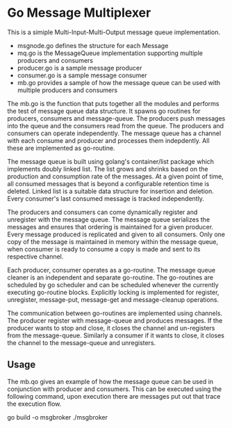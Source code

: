 # Go Message Multiplexer

This is a simiple Multi-Input-Multi-Output message queue implementation.
* msgnode.go defines the structure for each Message
* mq.go is the MessageQueue implementation supporting multiple producers and consumers
* producer.go is a sample message producer
* consumer.go is a sample message consumer
* mb.go provides a sample of how the message queue can be used with multiple producers and consumers

The mb.go is the function that puts together all the modules and performs the test of message queue data structure. It spawns go routines for producers, consumers and message-queue. The producers push messages into the queue and the consumers read from the queue. The producers and consumers can operate independently. The message queue has a channel with each consume and producer and processes them indepdently. All these are implemented as go-routine. 

The message queue is built using golang's container/list package which implements doubly linked list. The list grows and shrinks based on the production and consumption rate of the messages. At a given point of time, all consumed messages that is beyond a configurable retention time is deleted. Linked list is a suitable data structure for insertion and deletion. Every consumer's last consumed message is tracked independently.

The producers and consumers can come dynamically register and unregister with the message queue. The message queue serializes the messages and ensures that ordering is maintained for a given producer. Every message produced is replicated and given to all consumers. Only one copy of the message is maintained in memory within the message queue, when consumer is ready to consume a copy is made and sent to its respective channel.

Each producer, consumer operates as a go-routine. The message queue cleaner is an independent and separate go-routine. The go-routines are scheduled by go scheduler and can be scheduled whenever the currently executing go-routine blocks. Explicitly locking is implemented for register, unregister, message-put, message-get and message-cleanup operations.

The communication between go-routines are implemented using channels. The producer register with message-queue and produces messages. If the producer wants to stop and close, it closes the channel and un-registers from the message-queue. Similarly a consumer if it wants to close, it closes the channel to the message-queue and unregisters.

## Usage

The mb.qo gives an example of how the message queue can be used in conjunction with producer and consumers.
This can be executed using the following command, upon execution there are messages put out that trace the execution flow.

go build -o msgbroker
./msgbroker
